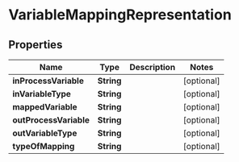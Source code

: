 
# VariableMappingRepresentation

## Properties
Name | Type | Description | Notes
------------ | ------------- | ------------- | -------------
**inProcessVariable** | **String** |  |  [optional]
**inVariableType** | **String** |  |  [optional]
**mappedVariable** | **String** |  |  [optional]
**outProcessVariable** | **String** |  |  [optional]
**outVariableType** | **String** |  |  [optional]
**typeOfMapping** | **String** |  |  [optional]



